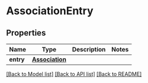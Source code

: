 # AssociationEntry

## Properties
Name | Type | Description | Notes
------------ | ------------- | ------------- | -------------
**entry** | [**Association**](Association.md) |  | 

[[Back to Model list]](../README.md#documentation-for-models) [[Back to API list]](../README.md#documentation-for-api-endpoints) [[Back to README]](../README.md)

